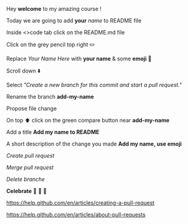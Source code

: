 Hey **welcome** to my amazing course !

Today we are going to add **your** _name_ to README file

Inside <>code tab click on the README.md file

Click on the grey pencil top right :pencil2:

Replace _Your Name Here_ with **your name** & some **emoji** :elephant:

Scroll down :arrow_down:

Select _"Create a new branch for this commit and start a pull request."_

Rename the branch **add-my-name**

Propose file change

On top :arrow_up: click on the green compare button near **add-my-name**

Add a title **Add my name to README**

A short description of the change you made **Add my name, use emoji**

_Create pull request_

_Merge pull request_

_Delete branche_


**Celebrate** :tada: :confetti_ball: :balloon:


https://help.github.com/en/articles/creating-a-pull-request

https://help.github.com/en/articles/about-pull-requests
